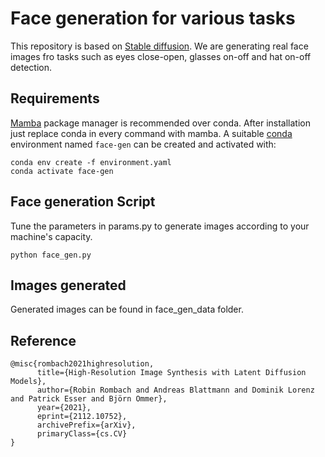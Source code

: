 # Face generation for various tasks

This repository is based on [Stable diffusion](https://github.com/CompVis/stable-diffusion). We are generating real face images fro tasks such as eyes close-open, glasses on-off and hat on-off detection. 


## Requirements
[Mamba](https://mamba.readthedocs.io/en/latest/mamba-installation.html#mamba-install) package manager is recommended over conda. After installation just replace conda in every command with mamba.
A suitable [conda](https://conda.io/) environment named `face-gen` can be created and activated with:

```
conda env create -f environment.yaml
conda activate face-gen
```

## Face generation Script
Tune the parameters in params.py to generate images according to your machine's capacity.

```
python face_gen.py
```

## Images generated
Generated images can be found in face_gen_data folder.

## Reference

```
@misc{rombach2021highresolution,
      title={High-Resolution Image Synthesis with Latent Diffusion Models}, 
      author={Robin Rombach and Andreas Blattmann and Dominik Lorenz and Patrick Esser and Björn Ommer},
      year={2021},
      eprint={2112.10752},
      archivePrefix={arXiv},
      primaryClass={cs.CV}
}

```


